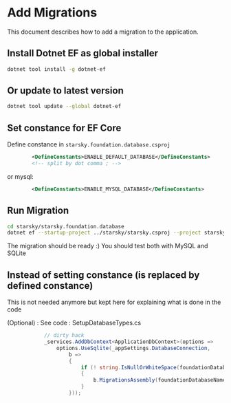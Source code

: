 
# Add Migrations
This document describes how to add a migration to the application.

## Install Dotnet EF as global installer
```bash
dotnet tool install -g dotnet-ef
```

## Or update to latest version
```bash
dotnet tool update --global dotnet-ef
```

## Set constance for EF Core
Define constance in `starsky.foundation.database.csproj`
```xml
        <DefineConstants>ENABLE_DEFAULT_DATABASE</DefineConstants>
        <!-- split by dot comma ; -->
```
or mysql:
```xml
        <DefineConstants>ENABLE_MYSQL_DATABASE</DefineConstants>
```

## Run Migration
```bash
cd starsky/starsky.foundation.database
dotnet ef --startup-project ../starsky/starsky.csproj --project starsky.foundation.database.csproj migrations add test
```

The migration should be ready :)
You should test both with MySQL and SQLite

## Instead of setting constance (is replaced by defined constance)

This is not needed anymore but kept here for explaining what is done in the code

(Optional) : See code : SetupDatabaseTypes.cs

```c#
			// dirty hack
			_services.AddDbContext<ApplicationDbContext>(options =>
				options.UseSqlite(_appSettings.DatabaseConnection, 
					b =>
					{
						if (! string.IsNullOrWhiteSpace(foundationDatabaseName) )
						{
							b.MigrationsAssembly(foundationDatabaseName);
						}
					}));
```
